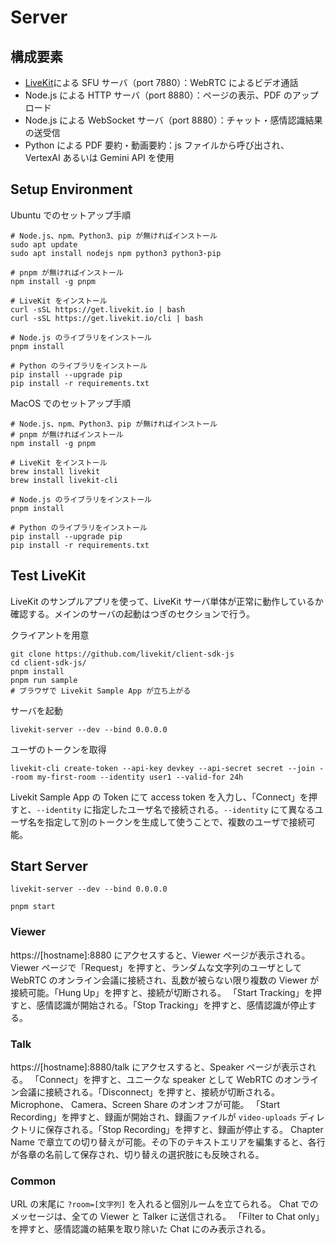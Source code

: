 # Server

## 構成要素

- [LiveKit](https://livekit.io/)による SFU サーバ（port 7880）：WebRTC によるビデオ通話
- Node.js による HTTP サーバ（port 8880）：ページの表示、PDF のアップロード
- Node.js による WebSocket サーバ（port 8880）：チャット・感情認識結果の送受信
- Python による PDF 要約・動画要約：js ファイルから呼び出され、 VertexAI あるいは Gemini API を使用

## Setup Environment

Ubuntu でのセットアップ手順

```shell
# Node.js、npm、Python3、pip が無ければインストール
sudo apt update
sudo apt install nodejs npm python3 python3-pip

# pnpm が無ければインストール
npm install -g pnpm

# LiveKit をインストール
curl -sSL https://get.livekit.io | bash
curl -sSL https://get.livekit.io/cli | bash

# Node.js のライブラリをインストール
pnpm install

# Python のライブラリをインストール
pip install --upgrade pip
pip install -r requirements.txt
```

MacOS でのセットアップ手順

```shell
# Node.js、npm、Python3、pip が無ければインストール
# pnpm が無ければインストール
npm install -g pnpm

# LiveKit をインストール
brew install livekit
brew install livekit-cli

# Node.js のライブラリをインストール
pnpm install

# Python のライブラリをインストール
pip install --upgrade pip
pip install -r requirements.txt
```

## Test LiveKit

LiveKit のサンプルアプリを使って、LiveKit サーバ単体が正常に動作しているか確認する。メインのサーバの起動はつぎのセクションで行う。

クライアントを用意

```shell
git clone https://github.com/livekit/client-sdk-js
cd client-sdk-js/
pnpm install
pnpm run sample
# ブラウザで Livekit Sample App が立ち上がる
```

サーバを起動

```shell
livekit-server --dev --bind 0.0.0.0
```

ユーザのトークンを取得

```shell
livekit-cli create-token --api-key devkey --api-secret secret --join --room my-first-room --identity user1 --valid-for 24h
```

Livekit Sample App の Token にて access token を入力し、「Connect」を押すと、`--identity` に指定したユーザ名で接続される。`--identity` にて異なるユーザ名を指定して別のトークンを生成して使うことで、複数のユーザで接続可能。

## Start Server

```shell
livekit-server --dev --bind 0.0.0.0
```

```shell
pnpm start
```

### Viewer

https://[hostname]:8880 にアクセスすると、Viewer ページが表示される。
Viewer ページで「Request」を押すと、ランダムな文字列のユーザとして WebRTC のオンライン会議に接続され、乱数が被らない限り複数の Viewer が接続可能。「Hung Up」を押すと、接続が切断される。
「Start Tracking」を押すと、感情認識が開始される。「Stop Tracking」を押すと、感情認識が停止する。

### Talk

https://[hostname]:8880/talk にアクセスすると、Speaker ページが表示される。
「Connect」を押すと、ユニークな speaker として WebRTC のオンライン会議に接続される。「Disconnect」を押すと、接続が切断される。
Microphone、 Camera、Screen Share のオンオフが可能。
「Start Recording」を押すと、録画が開始され、録画ファイルが `video-uploads` ディレクトリに保存される。「Stop Recording」を押すと、録画が停止する。
Chapter Name で章立ての切り替えが可能。その下のテキストエリアを編集すると、各行が各章の名前して保存され、切り替えの選択肢にも反映される。

### Common

URL の末尾に `?room=[文字列]` を入れると個別ルームを立てられる。
Chat でのメッセージは、全ての Viewer と Talker に送信される。
「Filter to Chat only」を押すと、感情認識の結果を取り除いた Chat にのみ表示される。
